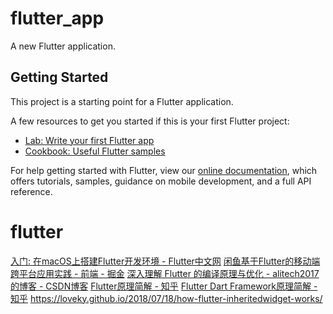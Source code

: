 # flutter_app

A new Flutter application.

## Getting Started

This project is a starting point for a Flutter application.

A few resources to get you started if this is your first Flutter project:

- [Lab: Write your first Flutter app](https://flutter.io/docs/get-started/codelab)
- [Cookbook: Useful Flutter samples](https://flutter.io/docs/cookbook)

For help getting started with Flutter, view our 
[online documentation](https://flutter.io/docs), which offers tutorials, 
samples, guidance on mobile development, and a full API reference.


# flutter
[入门: 在macOS上搭建Flutter开发环境  - Flutter中文网](https://flutterchina.club/setup-macos/)
[闲鱼基于Flutter的移动端跨平台应用实践 - 前端 - 掘金](https://juejin.im/entry/5b891633f265da437174c4ea#comment)
[深入理解 Flutter 的编译原理与优化 - alitech2017的博客 - CSDN博客](https://blog.csdn.net/alitech2017/article/details/80937091)
[Flutter原理简解 - 知乎](https://zhuanlan.zhihu.com/p/36861174)
[Flutter Dart Framework原理简解 - 知乎](https://zhuanlan.zhihu.com/p/37438551)
https://loveky.github.io/2018/07/18/how-flutter-inheritedwidget-works/
